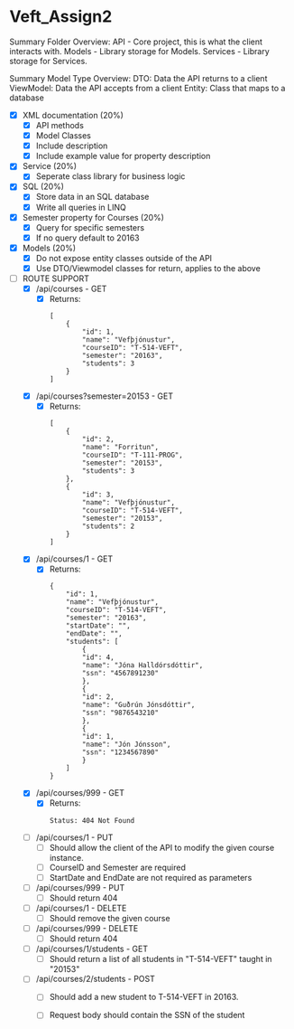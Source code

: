 # Veft_Assign2

Summary Folder Overview:
    API         - Core project, this is what the client interacts with.
    Models      - Library storage for Models.
    Services    - Library storage for Services.

Summary Model Type Overview:
    DTO:        Data the API returns to a client
    ViewModel:  Data the API accepts from a client
    Entity:     Class that maps to a database   

- [x] XML documentation (20%)
    - [x] API methods
    - [x] Model Classes
    - [x] Include description
    - [x] Include example value for property description
- [x] Service (20%)
    - [x] Seperate class library for business logic
- [x] SQL (20%)
    - [x] Store data in an SQL database
    - [x] Write all queries in LINQ
- [x] Semester property for Courses (20%)
    - [x] Query for specific semesters
    - [x] If no query default to 20163
- [x] Models (20%)
    - [x] Do not expose entity classes outside of the API
    - [x] Use DTO/Viewmodel classes for return, applies to the above

- [ ] ROUTE SUPPORT
    - [x] /api/courses - GET
        - [x] Returns:
            ```
            [
                {
                    "id": 1,
                    "name": "Vefþjónustur",
                    "courseID": "T-514-VEFT",
                    "semester": "20163",
                    "students": 3
                }
            ]
            ```
    - [x] /api/courses?semester=20153 - GET
        - [x] Returns:
            ```
            [
                {
                    "id": 2,
                    "name": "Forritun",
                    "courseID": "T-111-PROG",
                    "semester": "20153",
                    "students": 3
                },
                {
                    "id": 3,
                    "name": "Vefþjónustur",
                    "courseID": "T-514-VEFT",
                    "semester": "20153",
                    "students": 2
                }
            ]
            ```
    - [x] /api/courses/1 - GET
        - [x] Returns:
            ```
            {
                "id": 1,
                "name": "Vefþjónustur",
                "courseID": "T-514-VEFT",
                "semester": "20163",
                "startDate": "",
                "endDate": "",
                "students": [
                    {
                    "id": 4,
                    "name": "Jóna Halldórsdóttir",
                    "ssn": "4567891230"
                    },
                    {
                    "id": 2,
                    "name": "Guðrún Jónsdóttir",
                    "ssn": "9876543210"
                    },
                    {
                    "id": 1,
                    "name": "Jón Jónsson",
                    "ssn": "1234567890"
                    }
                ]
            }
            ```
    - [x] /api/courses/999 - GET
        - [x] Returns:
            ```
            Status: 404 Not Found
            ```
    - [ ] /api/courses/1 - PUT
        - [ ] Should allow the client of the API to modify the given course instance.
        - [ ] CourseID and Semester are required
        - [ ] StartDate and EndDate are not required as parameters
    - [ ] /api/courses/999 - PUT
        - [ ] Should return 404
    - [ ] /api/courses/1 - DELETE
        - [ ] Should remove the given course
    - [ ] /api/courses/999 - DELETE
        - [ ] Should return 404
    - [ ] /api/courses/1/students - GET
        - [ ] Should return a list of all students in "T-514-VEFT" taught in "20153"
    - [ ] /api/courses/2/students - POST
        - [ ] Should add a new student to T-514-VEFT in 20163.
        - [ ] Request body should contain the SSN of the student 
     
